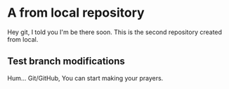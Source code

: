 # A from local repository 

Hey git, I told you I'm be there soon. 
This is the second repository created from local.

## Test branch modifications

Hum... Git/GitHub, You can start making your prayers.